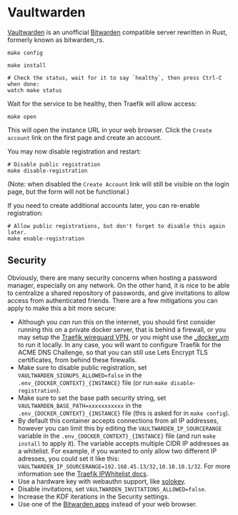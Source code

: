 # Vaultwarden

[Vaultwarden](https://github.com/dani-garcia/vaultwarden) is an
unofficial [Bitwarden](https://bitwarden.com/) compatible server
rewritten in Rust, formerly known as bitwarden_rs.

```
make config
```

```
make install
```

```
# Check the status, wait for it to say `healthy`, then press Ctrl-C when done:
watch make status
```

Wait for the service to be healthy, then Traefik will allow access: 

```
make open
```

This will open the instance URL in your web browser. Click the `Create
account` link on the first page and create an account.

You may now disable registration and restart:

```
# Disable public registration
make disable-registration
```

(Note: when disabled the `Create Account` link will still be visible
on the login page, but the form will not be functional.)

If you need to create additional accounts later, you can re-enable
registration:

```
# Allow public registrations, but don't forget to disable this again later.
make enable-registration
```

## Security

Obviously, there are many security concerns when hosting a password
manager, especially on any network. On the other hand, it is nice to
be able to centralize a shared repository of passwords, and give
invitations to allow access from authenticated friends. There are a
few mitigations you can apply to make this a bit more secure:

 * Although you *can* run this on the internet, you should first
   consider running this on a private docker server, that is behind a
   firewall, or you may setup the [Traefik wireguard
   VPN](../traefik/README.md#wireguard-vpn), or you might use the
   [_docker_vm](../_docker_vm) to run it locally. In any case, you
   will want to configure Traefik for the ACME DNS Challenge, so that
   you can still use Lets Encrypt TLS certificates, from behind these
   firewalls.
 * Make sure to disable public registration, set
   `VAULTWARDEN_SIGNUPS_ALLOWED=false` in the
   `.env_{DOCKER_CONTEXT}_{INSTANCE}` file (or run `make
   disable-registration`).
 * Make sure to set the base path security string, set
   `VAULTWARDEN_BASE_PATH=xxxxxxxxxxx` in the
   `.env_{DOCKER_CONTEXT}_{INSTANCE}` file (this is asked for in `make
   config`).
 * By default this container accepts connections from all IP
   addresses, however you can limit this by editing the
   `VAULTWARDEN_IP_SOURCERANGE` variable in the
   `.env_{DOCKER_CONTEXT}_{INSTANCE}` file (and run `make install` to
   apply it). The variable accepts multiple CIDR IP addresses as a
   whitelist. For example, if you wanted to only allow two different
   IP adresses, you could set it like this:
   `VAULTWARDEN_IP_SOURCERANGE=192.168.45.13/32,10.10.10.1/32`. For
   more information see the [Traefik IPWhitelist
   docs](https://doc.traefik.io/traefik/middlewares/http/ipwhitelist/).
 * Use a hardware key with webauthn support, like
   [solokey](https://solokeys.com/).
 * Disable invitations, set `VAULTWARDEN_INVITATIONS_ALLOWED=false`.
 * Increase the KDF iterations in the Security settings.
 * Use one of the [Bitwarden apps](https://bitwarden.com/download/)
   instead of your web browser.
